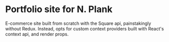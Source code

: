 # Portfolio site for N. Plank

E-commerce site built from scratch with the Square api, painstakingly without Redux. Instead, opts for custom context providers built with React's context api, and render props.
